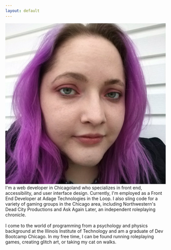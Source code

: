```yaml
---
layout: default
---
```


<div class="homepage">
  <img src="/img/my-face.jpg">
  <div class="homepage-blurb">
    I'm a web developer in Chicagoland who specializes in front end, accessibility, and user interface design. Currently, I'm employed as a Front End Developer at Adage Technologies in the Loop. I also sling code for a variety of gaming groups in the Chicago area, including Northwestern's Dead City Productions and Ask Again Later, an independent roleplaying chronicle.  
    <br><br>
    I come to the world of programming from a psychology and physics background at the Illinois Institute of Technology and am a graduate of Dev Bootcamp Chicago. In my free time, I can be found running roleplaying games, creating glitch art, or taking my cat on walks.
  </div>
</div>
